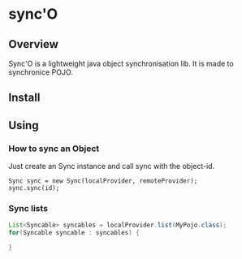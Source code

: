 # sync'O

## Overview
  Sync'O is a lightweight java object synchronisation lib. It is made to synchronice POJO.
  
## Install

## Using

### How to sync an Object

Just create an Sync instance and call sync with the object-id.

```
Sync sync = new Sync(localProvider, remoteProvider);
sync.sync(id);

```

### Sync lists

```java
List<Syncable> syncables = localProvider.list(MyPojo.class);
for(Syncable syncable : syncables) {

}

````




